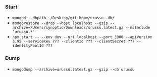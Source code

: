### Start
- `mongod --dbpath ~/Desktop/git-home/urussu--db/`
- `mongorestore --drop --host localhost --gzip --archive=/Users/synoptic/Downloads/urussu.latest.gz --nsInclude 'urussu.*'`
- `npm start -- --env dev --uri localhost --port 3000 --apiVersion 5.95 --serviceKey ??? --clientId ??? --clientSecret ??? --identityPoolId ???`

### Dump
- `mongodump --archive=urussu.latest.gz --gzip --db urussu`